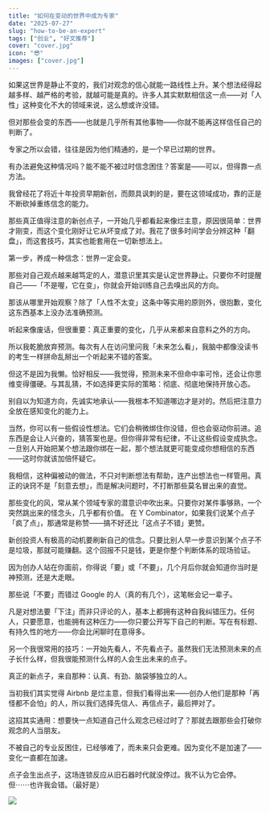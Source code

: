 ```yaml
---
title: "如何在变动的世界中成为专家"
date: "2025-07-27"
slug: "how-to-be-an-expert"
tags: ["创业", "好文推荐"]
cover: "cover.jpg"
icon: "😎"
images: ["cover.jpg"]
---
```

如果这世界是静止不变的，我们对观念的信心就能一路线性上升。某个想法经得起越多样、越严格的考验，就越可能是真的。许多人其实默默相信这一点——对「人性」这种变化不大的领域来说，这么想或许没错。



但对那些会变的东西——也就是几乎所有其他事物——你就不能再这样信任自己的判断了。



专家之所以会错，往往是因为他们精通的，是一个早已过期的世界。



有办法避免这种情况吗？能不能不被过时信念困住？答案是——可以，但得靠一点方法。



我曾经花了将近十年投资早期新创，而颇具讽刺的是，要在这领域成功，靠的正是不断砍掉重练信念的能力。



那些真正值得注意的新创点子，一开始几乎都看起来像烂主意，原因很简单：世界才刚变，而这个变化刚好让它从坏变成了对。我花了很多时间学会分辨这种「翻盘」，而这套技巧，其实也能套用在一切新想法上。



第一步，养成一种信念：世界一定会变。



那些对自己观点越来越笃定的人，潜意识里其实是认定世界静止。只要你不时提醒自己——「不是喔，它在变」，你就会开始训练自己去嗅出风的方向。



那该从哪里开始观察？除了「人性不太变」这条中等实用的原则外，很抱歉，变化这东西基本上没办法准确预测。



听起来像废话，但很重要：真正重要的变化，几乎从来都来自意料之外的方向。



所以我乾脆放弃预测。每次有人在访问里问我「未来怎么看」，我脑中都像没读书的考生一样拼命乱掰出一个听起来不错的答案。



但这不是因为我懒。恰好相反——我觉得，预测未来不但命中率可怜，还会让你思维变得僵硬。与其乱猜，不如选择更实际的策略：彻底、彻底地保持开放心态。



别自以为知道方向，先诚实地承认——我根本不知道哪边才是对的。然后把注意力全放在感知变化的能力上。



当然，你可以有一些假设性想法。它们会稍微绑住你没错，但也会驱动你前进。追东西是会让人兴奋的，猜答案也是。但你得非常有纪律，不让这些假设变成执念。
一旦别人开始把某个想法跟你绑在一起，那个想法就更可能变成你想相信的东西——这时你就该加倍怀疑它。



我相信，这种偏被动的做法，不只对判断想法有帮助，连产出想法也一样管用。真正的诀窍不是「刻意去想」，而是解决问题时，不打断那些莫名冒出来的直觉。



那些变化的风，常从某个领域专家的潜意识中吹出来。只要你对某件事够熟，一个突然跳出来的怪念头，几乎都有价值。
在 Y Combinator，如果我们说某个点子「疯了点」，那通常是称赞——搞不好还比「这点子不错」更赞。



新创投资人有极高的动机要刷新自己的信念。只要比别人早一步意识到某个点子不是垃圾，那就可能赚翻。这个回报不只是钱，更是你整个判断体系的现场验证。



因为创办人站在你面前，你得说「要」或「不要」，几个月后你就会知道你当时是神预测，还是大走眼。



那些说「不要」而错过 Google 的人（真的有几个），这笔帐会记一辈子。



凡是对想法要「下注」而非只评论的人，基本上都拥有这种自我纠错压力。任何人，只要愿意，也能拥有这种压力——你只要公开写下自己的判断。写在有标题、有持久性的地方——你会比闲聊时在意得多。



另一个我很常用的技巧：一开始先看人，不先看点子。虽然我们无法预测未来的点子长什么样，但我很能预测什么样的人会生出未来的点子。



真正的新点子，来自那种：认真、有劲、脑袋够独立的人。



当初我们其实觉得 Airbnb 是烂主意，但我们看得出来——创办人他们是那种「再怪都不会怕」的人，所以我们选择先信人、再信点子，最后押对了。



这招其实通用：想要快一点知道自己什么观念已经过时了？那就去跟那些会打破你观念的人当朋友。



不被自己的专业反困住，已经够难了，而未来只会更难。因为变化不是加速了——变化一直都在加速。



点子会生出点子，这场连锁反应从旧石器时代就没停过。我不认为它会停。
但⋯⋯也许我会错。（最好是）




![](https://prod-files-secure.s3.us-west-2.amazonaws.com/112d0858-5090-4d34-a606-b75eb8d65fd2/46476355-9cf3-4e99-9b7a-3531bc426380/1000202064.png?X-Amz-Algorithm=AWS4-HMAC-SHA256&X-Amz-Content-Sha256=UNSIGNED-PAYLOAD&X-Amz-Credential=ASIAZI2LB466ZMPTIMSM%2F20251021%2Fus-west-2%2Fs3%2Faws4_request&X-Amz-Date=20251021T191145Z&X-Amz-Expires=3600&X-Amz-Security-Token=IQoJb3JpZ2luX2VjEGMaCXVzLXdlc3QtMiJHMEUCIAVMR6sppU2VqTn9COeNv%2BNZNoihyedykjrBE1mQF6TFAiEA%2BpB9h3xcfPoZTPZgQV8A1xpEhgrQWeBt3AkXHyx0cjYq%2FwMIHBAAGgw2Mzc0MjMxODM4MDUiDEjsM8AjV%2B8Oyi2DCircA2QIs6TIe2fZh%2FATHx2%2BKNFivprDSmnT%2BBpR2CPcCqSswuAdeC6DL0beK75%2FQLGQokN1NtlRY5b8XSEF1cuekE%2Bitq6h6k21lN9nK0ciaCvT6%2F%2FBHpLGxqIuCI1kb7khRUf8Eykp5bXRfwbi2wBqwTihk0gKZsepR9t5XVTo5o11yw8E3591VghkHrx%2FMVdxPr3b4zJonZi70mdXrW2q6rZVwnry2KggS6E3dRIbtowWDnVjqwRopZ7WM303IckogEL4SfbH6uQdT%2BsLxq9HT76PCWg9aLCRSOp6QfOD3G1GCVYXFG83OgWVOVKknuupSWIhZrthW4H%2FX9QtsLkld8BKd61pbrWGi5wYO2EtdMtnhIrVcayuI%2FXwcP9X8zJURrPrA4q%2F8gBqu2FFIoRpwwuMrpv%2Fc%2Fi3PTOaHqPnyUNrFRx1UaJee2MYf5nSvl1v%2Bzrx4%2BC906agpRo1ymd8RF65YvSWdxVxqVVcL8cKBmLHc%2FeTpwAy8qQKDzd6KiyNAWGmOFLCOjDBMTOhd%2BM3l538WDsuNIS5E9Yp%2B%2F%2BQyTIVMQK2Dv6tgVahsm%2FVnXZqbB%2FaZXmsrpibL8VcFhQaY6%2Bap6m8IV5Rx%2Bf9B7QMZnLvgdMuxvOaTQpuNt%2FCMNWz38cGOqUBrOdljbOalcDBerDMkoUGxVaE%2FnV%2FVvxAa%2FYs%2BZlcmrHiyMRIJd91SFts7VSuMmZ6U2SCKwG%2Bw9PLhjIna55lCi3%2Fp9ml5SYDXHpWDj%2FEj5StpzlwuEZJ2JP1kzV6TPTxCvDrZPDy0jyHPtvdC0LW3LH2IVwU4fJlJeNNYvbHRg0tQ8XYFEzJ%2BrH14U5XvxAMGudl42cjS%2FMhwQs46jCst41HwPkp&X-Amz-Signature=15a13c7e3875428d119cf510e53eb3a9c72a45a03e60d4b53cfc12dae8db19af&X-Amz-SignedHeaders=host&x-amz-checksum-mode=ENABLED&x-id=GetObject)

